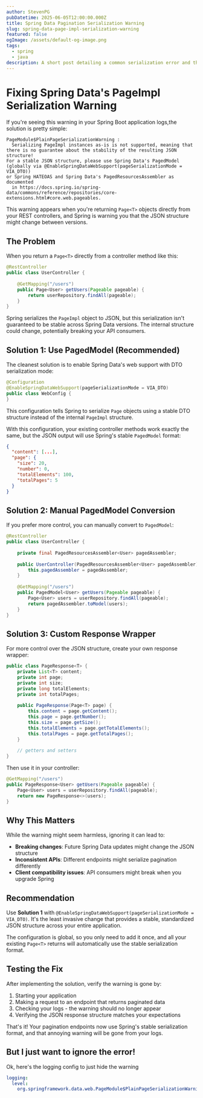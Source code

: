 ```yaml
---
author: StevenPG
pubDatetime: 2025-06-05T12:00:00.000Z
title: Spring Data Pagination Serialization Warning
slug: spring-data-page-impl-serialization-warning
featured: false
ogImage: /assets/default-og-image.png
tags:
  - spring
  - java
description: A short post detailing a common serialization error and the potential solutions
---
```


# Fixing Spring Data's PageImpl Serialization Warning

If you're seeing this warning in your Spring Boot application logs,the solution is pretty simple:

```
PageModule$PlainPageSerializationWarning :
  Serializing PageImpl instances as-is is not supported, meaning that there is no guarantee about the stability of the resulting JSON structure!
For a stable JSON structure, please use Spring Data's PagedModel (globally via @EnableSpringDataWebSupport(pageSerializationMode = VIA_DTO))
or Spring HATEOAS and Spring Data's PagedResourcesAssembler as documented
  in https://docs.spring.io/spring-data/commons/reference/repositories/core-extensions.html#core.web.pageables.
```

This warning appears when you're returning `Page<T>` objects directly from your REST controllers, and Spring is warning you that the JSON structure might change between versions.

## The Problem

When you return a `Page<T>` directly from a controller method like this:

```java
@RestController
public class UserController {
    
    @GetMapping("/users")
    public Page<User> getUsers(Pageable pageable) {
        return userRepository.findAll(pageable);
    }
}
```

Spring serializes the `PageImpl` object to JSON, but this serialization isn't guaranteed to be stable across Spring Data versions. The internal structure could change, potentially breaking your API consumers.

## Solution 1: Use PagedModel (Recommended)

The cleanest solution is to enable Spring Data's web support with DTO serialization mode:

```java
@Configuration
@EnableSpringDataWebSupport(pageSerializationMode = VIA_DTO)
public class WebConfig {
}
```

This configuration tells Spring to serialize `Page` objects using a stable DTO structure instead of the internal `PageImpl` structure.

With this configuration, your existing controller methods work exactly the same, but the JSON output will use Spring's stable `PagedModel` format:

```json
{
  "content": [...],
  "page": {
    "size": 20,
    "number": 0,
    "totalElements": 100,
    "totalPages": 5
  }
}
```

## Solution 2: Manual PagedModel Conversion

If you prefer more control, you can manually convert to `PagedModel`:

```java
@RestController
public class UserController {
    
    private final PagedResourcesAssembler<User> pagedAssembler;
    
    public UserController(PagedResourcesAssembler<User> pagedAssembler) {
        this.pagedAssembler = pagedAssembler;
    }
    
    @GetMapping("/users")
    public PagedModel<User> getUsers(Pageable pageable) {
        Page<User> users = userRepository.findAll(pageable);
        return pagedAssembler.toModel(users);
    }
}
```

## Solution 3: Custom Response Wrapper

For more control over the JSON structure, create your own response wrapper:

```java
public class PageResponse<T> {
    private List<T> content;
    private int page;
    private int size;
    private long totalElements;
    private int totalPages;
    
    public PageResponse(Page<T> page) {
        this.content = page.getContent();
        this.page = page.getNumber();
        this.size = page.getSize();
        this.totalElements = page.getTotalElements();
        this.totalPages = page.getTotalPages();
    }
    
    // getters and setters
}
```

Then use it in your controller:

```java
@GetMapping("/users")
public PageResponse<User> getUsers(Pageable pageable) {
    Page<User> users = userRepository.findAll(pageable);
    return new PageResponse<>(users);
}
```

## Why This Matters

While the warning might seem harmless, ignoring it can lead to:

- **Breaking changes**: Future Spring Data updates might change the JSON structure
- **Inconsistent APIs**: Different endpoints might serialize pagination differently
- **Client compatibility issues**: API consumers might break when you upgrade Spring

## Recommendation

Use **Solution 1** with `@EnableSpringDataWebSupport(pageSerializationMode = VIA_DTO)`. It's the least invasive change that provides a stable, standardized JSON structure across your entire application.

The configuration is global, so you only need to add it once, and all your existing `Page<T>` returns will automatically use the stable serialization format.

## Testing the Fix

After implementing the solution, verify the warning is gone by:

1. Starting your application
2. Making a request to an endpoint that returns paginated data
3. Checking your logs - the warning should no longer appear
4. Verifying the JSON response structure matches your expectations

That's it! Your pagination endpoints now use Spring's stable serialization format, and that annoying warning will be gone from your logs.

## But I just want to ignore the error!

Ok, here's the logging config to just hide the warning

```yaml
logging:
  level:
    org.springframework.data.web.PageModule$PlainPageSerializationWarning: ERROR
```
